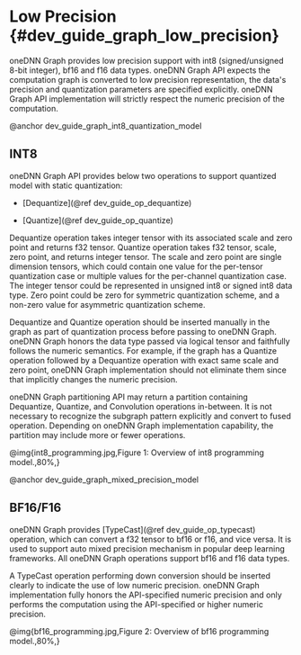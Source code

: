 Low Precision {#dev_guide_graph_low_precision}
==============================================

oneDNN Graph provides low precision support with int8 (signed/unsigned 8-bit
integer), bf16 and f16 data types. oneDNN Graph API expects the computation
graph is converted to low precision representation, the data's precision and
quantization parameters are specified explicitly. oneDNN Graph API
implementation will strictly respect the numeric precision of the computation.

@anchor dev_guide_graph_int8_quantization_model
## INT8

oneDNN Graph API provides below two operations to support quantized model with
static quantization:

- [Dequantize](@ref dev_guide_op_dequantize)

- [Quantize](@ref dev_guide_op_quantize)

Dequantize operation takes integer tensor with its associated scale and zero
point and returns f32 tensor. Quantize operation takes f32 tensor, scale, zero
point, and returns integer tensor. The scale and zero point are single dimension
tensors, which could contain one value for the per-tensor quantization case or
multiple values for the per-channel quantization case. The integer tensor could
be represented in unsigned int8 or signed int8 data type. Zero point could be
zero for symmetric quantization scheme, and a non-zero value for asymmetric
quantization scheme.

Dequantize and Quantize operation should be inserted manually in the graph as
part of quantization process before passing to oneDNN Graph. oneDNN Graph honors
the data type passed via logical tensor and faithfully follows the numeric
semantics. For example, if the graph has a Quantize operation followed by a
Dequantize operation with exact same scale and zero point, oneDNN Graph
implementation should not eliminate them since that implicitly changes the
numeric precision.

oneDNN Graph partitioning API may return a partition containing Dequantize,
Quantize, and Convolution operations in-between. It is not necessary to
recognize the subgraph pattern explicitly and convert to fused operation.
Depending on oneDNN Graph implementation capability, the partition may include
more or fewer operations.

@img{int8_programming.jpg,Figure 1: Overview of int8 programming model.,80%,}

@anchor dev_guide_graph_mixed_precision_model
## BF16/F16

oneDNN Graph provides [TypeCast](@ref dev_guide_op_typecast) operation, which
can convert a f32 tensor to bf16 or f16, and vice versa. It is used to support
auto mixed precision mechanism in popular deep learning frameworks. All oneDNN
Graph operations support bf16 and f16 data types.

A TypeCast operation performing down conversion should be inserted clearly to
indicate the use of low numeric precision. oneDNN Graph implementation fully
honors the API-specified numeric precision and only performs the computation
using the API-specified or higher numeric precision.

@img{bf16_programming.jpg,Figure 2: Overview of bf16 programming model.,80%,}
